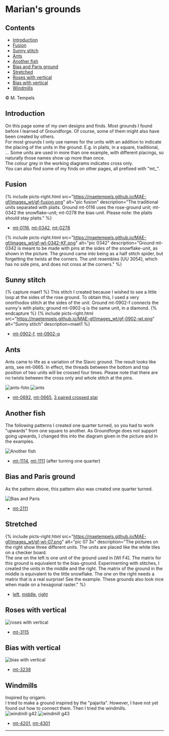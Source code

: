 # Marian's grounds

## Contents
* [Introduction](#introduction)
* [Fusion](#fusion)
* [Sunny stitch](#sunny-stitch)
* [Ants](#ants)
* [Another fish](#another-fish)
* [Bias and Paris ground](#bias-and-paris-ground)
* [Stretched](#stretched)
* [Roses with vertical](#roses-with-vertical)
* [Bias with vertical](#bias-with-vertical)
* [Windmills](#windmills)

&copy; M. Tempels

## Introduction
On this page some of my own designs and finds. Most grounds I found before I learned of Groundforge. Of course, some of them might also have been created by others.   
For most grounds I only use names for the units with an addition to indicate the placing of the units in the ground. E.g. in plaits, in a square, traditional, ... Some units are used in more than one example, with different placings, so naturally those names show up more than once.   
The colour grey in the working diagrams indicates <span class="stch">cross only</span>.    
You can also find some of my finds on other pages, all prefixed with "mt_".

## Fusion
{% include picts-right.html
  src="https://maetempels.github.io/MAE-gf/images_wt/gf-fusion.png"
  alt="pic fusion"
  description="The traditional units separated with plaits. Ground mt-0116 uses the rose-ground unit; mt-0342 the snowflake-unit;  mt-0278 the bias-unit. Please note: the plaits should stay plaits."
%}
* [mt-0116][T-0116], [mt-0342][T-0342], [mt-0278][T-0278]

{% include picts-right.html
  src="https://maetempels.github.io/MAE-gf/images_wt/gf-wt-0342-KF.png"
  alt="pic 0342"
  description="Ground mt-0342 is meant to be made with pins at the sides of the snowflake-unit, as shown in the picture. The ground came into being as a half stitch spider, but forgetting the twists at the corners. The unit resembles [UU 3054], which has no side pins, and does not cross at the corners."
%}  

## Sunny stitch
{% capture maet1 %}
This stitch I created because I wished to see a little loop at the sides of the rose ground. To obtain this, I used a very onorthodox stitch at the sides of the unit. Ground mt-0902-f connects the sunny's with plaits; ground mt-0902-q is the same unit, in a diamond.
{% endcapture %}
{% include picts-right.html
  src="https://maetempels.github.io/MAE-gf/images_wt/gf-0902-wt.png"
  alt="Sunny stitch"
  description=maet1
%}
   
* [mt-0902-f][T-0902-f], [mt-0902-q][T-0902-q]

## Ants
Ants came to life as a variation of the Slavic ground. The result looks like ants, see mt-0665. In effect, the threads between the bottom and top position of two units will be <span class="stch">crossed</span> four times. Please note that there are no twists between the <span class="stch">cross only</span> and <span class="stch">whole stitch</span> at the pins.            

![ants-foto][foto-0692] ![ants][pic-0692]            

* [mt-0692][T-0692], [mt-0665][T-0665], [3 paired crossed star][T-3cc]        

## Another fish
The following patterns I created one quarter turned, so you had to work "upwards" from one square to another. As Groundforge does not support going upwards, I changed this into the diagram given in the picture and in the examples.

![Another fish][pic-1111]

* [mt-1114][T-1114], [mt-1111][T-1111] (after turning one quarter)

## Bias and Paris ground
As the pattern above, this pattern also was created one quarter turned.

![Bias and Paris][pic-2111]

* [mt-2111][T-2111]

## Stretched
{% include picts-right.html
  src="https://maetempels.github.io/MAE-gf/images_wt/gf-wt-07.png"
  alt="pic 07 3x"
  description="The pictures on the right show three different units. The units are placed like the white tiles on a checker board. <br> The one on the left is one unit of the ground used in [WI F4]. The matrix for this ground is equivalent to the bias-ground. Experimenting with stitches, I created the units in the middle and the right. The matrix of the ground in the middle is equivalent to the little snowflake. The one on the right needs a matrix that is a real surprise! See the example. These grounds also look nice when made on a hexagonal raster."
%}  

* [left][T-0714], [middle][T-0759], [right][T-0775]

## Roses with vertical
![roses with vertical][pic-g31]
* [mt-3115][T-3115]

## Bias with vertical
![bias with vertical][pic-g32]
* [mt-3238][T-3238]

## Windmills
Inspired by origami.      
I tried to make a ground inspired by the "pajarita". However, I have not yet found out how to connect them. Then I tried the windmills.            
![windmill g42][pic-g42] ![windmill g43][pic-g43]

* [mt-4201][T-4201], [mt-4301][T-4301]

***

[foto-0692]: https://maetempels.github.io/MAE-gf/photos/gf-0692-foto.jpg

[pic-ll]: https://maetempels.github.io/MAE-gf/images_wt/lacelintje.png
[pic-0902]: https://maetempels.github.io/MAE-gf/images_wt/gf-0902-wt.png
[pic-0692]: https://maetempels.github.io/MAE-gf/images_wt/gf-0692.png
[pic-jp-star]: https://maetempels.github.io/MAE-gf/images_wt/jp-star.jpg

[pic-2111]: https://maetempels.github.io/MAE-gf/images_wt/gf-mine1.png
[pic-1111]: https://maetempels.github.io/MAE-gf/images_wt/gf-mine2.png
[pic-g31]: https://maetempels.github.io/MAE-gf/images_wt/gf-wt-g31.png
[pic-g32]: https://maetempels.github.io/MAE-gf/images_wt/gf-wt-g32.png

[pic-0342-KF]: https://maetempels.github.io/MAE-gf/images_wt/gf-wt-0342-KF.png
[pic-g42]:https://maetempels.github.io/MAE-gf/images_wt/G42.png
[pic-g43]: https://maetempels.github.io/MAE-gf/images_wt/G43.png


[LLLL]: https://d-bl.github.io/GroundForge/index.html?m=5831%0A-4-7%3Bbricks%3B24%3B5%3B0%3B0&s1=ctct%20D1%3Dctctctct%20B1%3Dctctctct

[G-0902-f]: https://d-bl.github.io/GroundForge/index.html?m=5831%0A-4-7%3Bbricks%3B16%3B16%3B0%3B0&s1=A1%3Dctctc%20C1%3Dctctc%20D2%3Dcrcllcrc%20B2%3Dclcrrclc%20D1%3Dctctctctc%20B1%3Dctctctctc

[G-0902-q]: https://d-bl.github.io/GroundForge/index.html?m=586-21%0A-48317%0A5-4-7-%0A%3Bbricks%3B16%3B16%3B0%3B0&s1=ctcttt%20F3%3Dctctc%20F2%3Dctctc%20E1%3Dcrcllcrc%20A1%3Dclcrrclc%20E3%3Dc%20A3%3Dc%20E2%3Dcttt%20A2%3Dcttt

[G-0692]: https://d-bl.github.io/GroundForge/index.html?m=5831%0A-4-7%3Bbricks%3B24%3B24%3B0%3B0&s1=c%20A1%3Dcctct%20C1%3Dtctcc

[G-0665]: https://d-bl.github.io/GroundForge/index.html?m=5831%0A-4-7%3Bbricks%3B24%3B24%3B0%3B0&s1=c%20A1%3Dtctctc%20C1%3Dctctct

[G-3cc]: https://d-bl.github.io/GroundForge/index.html?m=5831%0A-4-7%3Bbricks%3B24%3B24%3B0%3B0&s1=c%20A1%3Dctct%20C1%3Dtctc%20D1%3Dcc%20B1%3Dcc

[G-1114]: https://d-bl.github.io/GroundForge/index.html?m=8325%0A6-76%0A1563%0A224-%3Bchecker%3B24%3B24%3B0%3B0&s1=ctc%20C1%3Dtctc%20C3%3Dtctc%20A1%3Dctct%20A3%3Dctct%20B2%3Drcl%20D4%3Dlcr

[G-1111]: https://d-bl.github.io/GroundForge/index.html?m=8325%0A6-76%0A1563%0A224-%3Bchecker%3B24%3B24%3B0%3B0&s1=ct%20B3%3Dctct%20A4%3Dctct%20C4%3Dctct%20B1%3Dctct%20D1%3Dctct%20C2%3Dctct%20A2%3Dctct%20D3%3Dctct

[G-2111]: https://d-bl.github.io/GroundForge/index.html?m=-7-4--%0AB831C-%0A66-225%3Bbricks%3B24%3B24%3B0%3B0&s1=ct%20E3%3Dctct%20D1%3Dctct%20C2%3Dctct%20F1%3Dctct%20A2%3Dctct%20A3%3Dctct%20C3%3Dctct%20B1%3Dctct

[G-0116]: https://d-bl.github.io/GroundForge/index.html?m=5831%0A-4-7%3Bbricks%3B24%3B24%3B0%3B0&s1=D1%3Dctctctctctc%20B1%3Dctctctctctc%20A1%3Dctctc%20D2%3Dctc%20B2%3Dctc%20C1%3Dctctc

[G-0278]: https://d-bl.github.io/GroundForge/index.html?m=8-48%0A8314%3Bbricks%3B16%3B16%3B0%3B0&s1=ctctctctc%20D2%3Dctct%20A1%3Dctc%20B1%3Dc%20C1%3Dctc%20B2%3Dtctc

[G-0342]: https://d-bl.github.io/GroundForge/index.html?m=--B-C---%0A-E-5-O-K%0A5-----5-%0A-------5%3Bbricks%3B24%3B24%3B0%3B0&s1=ct%20H4%3Dctctctctc%20D4%3Dctctctctc%20B2%3Dctct%20A3%3Dcr%20C3%3Dcl%20B4%3Dc

[G-0775]: https://d-bl.github.io/GroundForge/index.html?m=83A4%0A48--%0A48D-%0A-48-%0A%3Bbricks%3B24%3B24%3B0%3B0&s1=ctc%20A4%3Dctcl%20A2%3Drctc%20C3%3Dtctct

[G-3115]: https://d-bl.github.io/GroundForge/index.html?m=-5--%20%20B-C3%20%207-4-%20%208-15%3Bchecker%3B24%3B24%3B0%3B0&s1=c%20D4%3Dtctctc%20D2%3Dctctct%20C1%3DA1%3Dctc%20B3%3Dtctct

[G-3238]: https://d-bl.github.io/GroundForge/index.html?m=-C-B%20%20--5-%20%20-B8D%20%20--4-%20%20-B-C%20%205---%3Bchecker%3B24%3B24%3B0%3B0&s1=A4%3Dtctc%20C1%3Dctctc%20B1%3DD1%3DC6%3DC2%3DB3%3DD3%3Dctc%20B5%3DD5%3Dttctc

[G-4301]: https://d-bl.github.io/GroundForge/index.html?m=5-5-5-7-%20%20-215-5-5%20%2058886-5-%20%20-114-5-5%3Bbricks%3B16%3B16%3B0%3B0&s1=ctct%20A3%3DC1%3DH4%3DA4%3DB4%3DD1%3DE1%3DF1%3DG1%3DD2%3DE2%3DF2%3DE3%3Dctc

[G-4201]: https://d-bl.github.io/GroundForge/index.html?m=15-7-2%20%20886-58%20%2014-5-1%3Bbricks%3B16%3B16%3B0%3B0&s1=ctc%20F1%3Dtctc%20A3%3Dlctcl%20E3%3Drctcr%20C2%3Dctct%20E2%3Dlctc%20A2%3Drctc%20B1%3Dctcl%20D1%3Dctcr

[T-0116]: https://d-bl.github.io/GroundForge/tiles?patchWidth=12&patchHeight=12&a1=ctctc&b1=ctctctctc&c1=ctctc&d1=ctctctctc&b2=ctc&d2=ctc&tile=5831,-4-7&footsideStitch=ctctt&tileStitch=ctc&headsideStitch=ctctt&shiftColsSW=-2&shiftRowsSW=2&shiftColsSE=2&shiftRowsSE=2

[T-0278]: https://d-bl.github.io/GroundForge/tiles?patchWidth=16&patchHeight=16&a1=ctc&c1=ctc&d1=c&a2=ctctctctc&b2=ctct&c2=ctctctctc&d2=tctc&tile=8-48,8314&footsideStitch=ctctt&tileStitch=ct&headsideStitch=ctctt&shiftColsSW=-2&shiftRowsSW=2&shiftColsSE=2&shiftRowsSE=2

[T-0342]: https://d-bl.github.io/GroundForge/tiles?patchWidth=16&patchHeight=16&c1=cr&e1=cl&b2=ctctctctc&d2=c&f2=ctctctctc&h2=ct&a3=ct&g3=ct&h4=ctct&tile=--B-C---,-E-5-O-K,5-----5-,-------5&footsideStitch=ctctt&tileStitch=ct&headsideStitch=ctctt&shiftColsSW=-4&shiftRowsSW=4&shiftColsSE=4&shiftRowsSE=4

[T-0665]: https://d-bl.github.io/GroundForge/tiles?patchWidth=12&patchHeight=16&a1=ctctct&b1=c&c1=tctctc&d1=c&b2=c&d2=c&tile=5831,-4-7&footsideStitch=ctctt&tileStitch=c&headsideStitch=ctctt&shiftColsSW=-2&shiftRowsSW=2&shiftColsSE=2&shiftRowsSE=2

[T-0692]: https://d-bl.github.io/GroundForge/tiles?patchWidth=12&patchHeight=16&a1=tctcc&b1=c&c1=cctct&d1=c&b2=c&d2=c&tile=5831,-4-7&footsideStitch=ctctt&tileStitch=c&headsideStitch=ctctt&shiftColsSW=-2&shiftRowsSW=2&shiftColsSE=2&shiftRowsSE=2

[T-0775]: https://d-bl.github.io/GroundForge/tiles?patchWidth=12&patchHeight=12&a1=ctc&b1=ctc&c1=tctct&d1=ctc&a2=ctcl&b2=ctc&a3=ctc&b3=ctc&c3=ctc&b4=ctc&c4=rctc&tile=83A4,48--,48D-,-48-&footsideStitch=ctctt&tileStitch=ctc&headsideStitch=ctctt&shiftColsSW=-2&shiftRowsSW=4&shiftColsSE=2&shiftRowsSE=4

[T-0902-f]: https://d-bl.github.io/GroundForge/tiles?patchWidth=12&patchHeight=12&a1=ctctc&b1=ctctctctc&c1=ctctc&d1=ctctctctc&b2=crcllcrc&d2=clcrrclc&tile=5831,-4-7&footsideStitch=ctctt&tileStitch=ct&headsideStitch=ctctt&shiftColsSW=-2&shiftRowsSW=2&shiftColsSE=2&shiftRowsSE=2

[T-0902-q]: https://d-bl.github.io/GroundForge/tiles?patchWidth=12&patchHeight=12&a1=ctctc&b1=cttt&c1=ctcttt&e1=ctcttt&f1=cttt&b2=ctcttt&c2=c&d2=ctctc&e2=c&f2=ctcttt&a3=ctcttt&c3=crcllcrc&e3=clcrrclc&tile=586-21,-48317,5-4-7-&footsideStitch=ctctt&tileStitch=ct&headsideStitch=ctctt&shiftColsSW=-3&shiftRowsSW=3&shiftColsSE=3&shiftRowsSE=3

[T-1111]: https://d-bl.github.io/GroundForge/tiles?patchWidth=12&patchHeight=12&a1=ct&b1=ctct&c1=ct&d1=ct&a2=ctct&c2=ctct&d2=ct&a3=ct&b3=ctct&c3=ct&d3=ctct&a4=ct&b4=ct&c4=ctct&tile=8325,6-76,1563,224-&footsideStitch=ctctt&tileStitch=ct&headsideStitch=ctctt&shiftColsSW=0&shiftRowsSW=4&shiftColsSE=4&shiftRowsSE=4

[T-1114]: https://d-bl.github.io/GroundForge/tiles?patchWidth=12&patchHeight=12&a1=ctct&b1=ctc&c1=tctc&d1=ctc&a2=lctc&c2=ctcr&d2=c&a3=ctct&b3=ctc&c3=tctc&d3=ctc&a4=ctc&b4=c&c4=ctcl&tile=8325,6-76,1563,224-&footsideStitch=ctctt&tileStitch=ctc&headsideStitch=ctctt&shiftColsSW=0&shiftRowsSW=4&shiftColsSE=4&shiftRowsSE=4

[T-2111]: https://d-bl.github.io/GroundForge/tiles?patchWidth=12&patchHeight=12&b1=ctct&d1=ctct&a2=ctct&b2=ct&c2=ctct&d2=ct&e2=ctct&a3=ct&b3=ctct&d3=ctct&e3=ct&f3=ctct&tile=-7-4--,B831C-,66-225&footsideStitch=ctctt&tileStitch=ct&headsideStitch=ctctt&shiftColsSW=-3&shiftRowsSW=3&shiftColsSE=3&shiftRowsSE=3

[T-3115]: https://d-bl.github.io/GroundForge/tiles?patchWidth=12&patchHeight=16&b1=tctct&a2=c&c2=c&d2=tctctc&a3=ctc&c3=ctc&a4=c&c4=c&d4=ctctct&tile=-5--,B-C3,7-4-,8-15&footsideStitch=ctctt&tileStitch=c&headsideStitch=ctctt&shiftColsSW=0&shiftRowsSW=4&shiftColsSE=4&shiftRowsSE=4

[T-3238]: https://d-bl.github.io/GroundForge/tiles?patchWidth=12&patchHeight=20&b1=ctc&c1=ctc&d1=ctc&b2=ctc&c2=ctctc&d2=ctc&b3=ctcr&c3=ctc&d3=ctcl&a4=ttctctt&tile=-C3B,-488,-148,5---&footsideStitch=ctctt&tileStitch=ctc&headsideStitch=ctctt&shiftColsSW=0&shiftRowsSW=4&shiftColsSE=4&shiftRowsSE=4

[T-3cc]: https://d-bl.github.io/GroundForge/tiles?patchWidth=12&patchHeight=16&a1=tctc&b1=cc&c1=ctct&d1=cc&b2=c&d2=c&tile=5831,-4-7&footsideStitch=ctctt&tileStitch=c&headsideStitch=ctctt&shiftColsSW=-2&shiftRowsSW=2&shiftColsSE=2&shiftRowsSE=2

[T-4201]: https://d-bl.github.io/GroundForge/tiles?patchWidth=12&patchHeight=12&a1=ctc&b1=ctc&d1=ctctt&f1=ctc&a2=ctc&b2=ctc&c2=ctcrr&e2=ctcll&f2=ctc&a3=ctc&b3=ctcrr&d3=ctc&f3=ctcll&tile=15-7-2,886-58,14-5-1&footsideStitch=ctctt&tileStitch=ctc&headsideStitch=ctctt&shiftColsSW=-3&shiftRowsSW=3&shiftColsSE=3&shiftRowsSE=3

[T-4301]: https://d-bl.github.io/GroundForge/tiles?patchWidth=12&patchHeight=12&a1=ctct&c1=ctc&e1=ctct&g1=ctct&b2=ctc&c2=ctc&d2=ctc&f2=ctct&h2=ctct&a3=ctcl&b3=ctc&c3=ctc&d3=ctc&e3=ctcr&g3=ctct&b4=ctc&c4=ctc&d4=ctc&f4=ctct&h4=ctct&tile=5-5-5-7-,-215-5-5,58886-5-,-114-5-5&footsideStitch=ctctt&tileStitch=ctct&headsideStitch=ctctt&shiftColsSW=-4&shiftRowsSW=4&shiftColsSE=4&shiftRowsSE=4

[T-0714]: https://d-bl.github.io/GroundForge/tiles?patchWidth=12&patchHeight=20&a1=ctctctc&b1=tct&c1=ctctctc&b2=ctc&a3=ctc&c3=ctc&d4=ctc&tile=B8D-,-4--,B-C-,---5&footsideStitch=ctctt&tileStitch=ctc&headsideStitch=ctctt&shiftColsSW=-2&shiftRowsSW=4&shiftColsSE=2&shiftRowsSE=4

[T-0759]: https://d-bl.github.io/GroundForge/tiles?patchWidth=12&patchHeight=20&b1=ctc&a2=ctctctc&c2=tct&b3=ctc&a4=tct&c4=ctctctc&b5=ctc&a6=ctc&c6=ctc&tile=-5--,B-C-,-5--,B-C-,-5--,B-C-&footsideStitch=ctctt&tileStitch=ctc&headsideStitch=ctctt&shiftColsSW=-2&shiftRowsSW=6&shiftColsSE=2&shiftRowsSE=6


